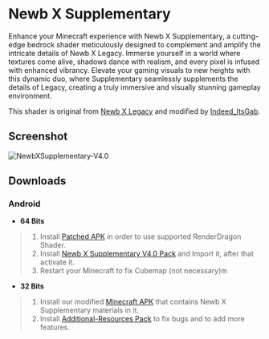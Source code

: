 # Newb X Supplementary
Enhance your Minecraft experience with Newb X Supplementary, a cutting-edge bedrock shader meticulously designed to complement and amplify the intricate details of Newb X Legacy. Immerse yourself in a world where textures come alive, shadows dance with realism, and every pixel is infused with enhanced vibrancy. Elevate your gaming visuals to new heights with this dynamic duo, where Supplementary seamlessly supplements the details of Legacy, creating a truly immersive and visually stunning gameplay environment.

This shader is original from [Newb X Legacy](https://github.com/devendrn/newb-x-mcbe) and modified by [Indeed_ItsGab](https://github.com/IndeedItzGab).

## Screenshot
![NewbXSupplementary-V4.0](additional/4.0.png)

## Downloads
### Android
- **64 Bits**
> 1. Install [Patched APK](LINK) in order to use supported RenderDragon Shader.
> 2. Install [Newb X Supplementary V4.0 Pack](LINK) and Import it, after that activate it.
> 3. Restart your Minecraft to fix Cubemap (not necessary)m
- **32 Bits**
> 1. Install our modified [Minecraft APK](LINK) that contains Newb X Supplementary materials in it.
> 2. Install [Additional-Resources Pack](LINK) to fix bugs and to add more features.
